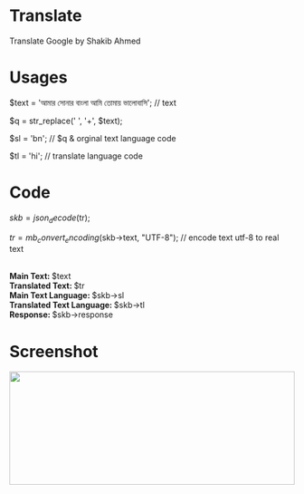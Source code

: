 # Translate
Translate Google by Shakib Ahmed

# Usages

$text = 'আমার সোনার বাংলা আমি তোমায় ভালোবাসি'; // text

$q = str_replace(' ', '+', $text);

$sl = 'bn'; // $q  & orginal text language code

$tl = 'hi'; // translate language code

# Code

$skb = json_decode($tr);

$tr = mb_convert_encoding($skb->text, "UTF-8"); // encode text utf-8 to real text


<br> <b> Main Text: </b> $text  <br>
<b>Translated Text: </b> $tr 
<br> <b> Main Text Language: </b> $skb->sl
<br> <b> Translated Text Language: </b> $skb->tl
<br> <b> Response: </b> $skb->response

# Screenshot

<img src="https://i.imgur.com/Ym1wA6A.png" height="200" width="100%"/>
